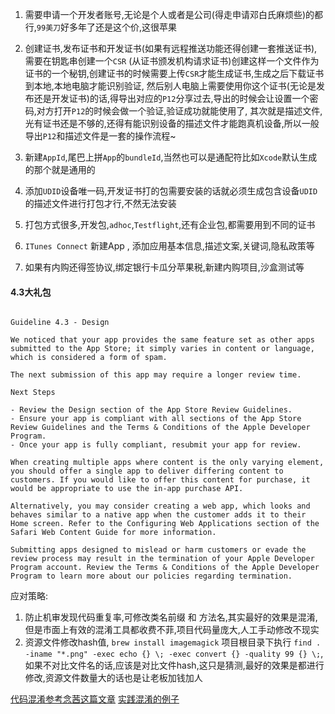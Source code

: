 
1. 需要申请一个开发者账号,无论是个人或者是公司(得走申请邓白氏麻烦些)的都行,`99美刀`好多年了还是这个价,这很苹果

2. 创建证书,发布证书和开发证书(如果有远程推送功能还得创建一套推送证书),需要在钥匙串创建一个`CSR` (从证书颁发机构请求证书)创建这样一个文件作为证书的一个秘钥,创建证书的时候需要上传`CSR`才能生成证书,生成之后下载证书到本地,本地电脑才能识别验证, 然后别人电脑上需要使用你这个证书(无论是发布还是开发证书)的话,得导出对应的`P12`分享过去,导出的时候会让设置一个密码,对方打开`P12`的时候会做一个验证,验证成功就能使用了, 其次就是描述文件,光有证书还是不够的,还得有能识别设备的描述文件才能跑真机设备,所以一般导出`P12`和描述文件是一套的操作流程~

3. 新建`AppId`,尾巴上拼`App`的`bundleId`,当然也可以是通配符比如`Xcode`默认生成的那个就是通用的

4. 添加`UDID`设备唯一码,开发证书打的包需要安装的话就必须生成包含设备`UDID`的描述文件进行打包才行,不然无法安装

5. 打包方式很多,开发包,`adhoc`,`Testflight`,还有企业包,都需要用到不同的证书


6. `ITunes Connect` 新建App , 添加应用基本信息,描述文案,关键词,隐私政策等

7. 如果有内购还得签协议,绑定银行卡瓜分苹果税,新建内购项目,沙盒测试等



#### 4.3大礼包

```objc

Guideline 4.3 - Design

We noticed that your app provides the same feature set as other apps submitted to the App Store; it simply varies in content or language, which is considered a form of spam.

The next submission of this app may require a longer review time.

Next Steps

- Review the Design section of the App Store Review Guidelines.
- Ensure your app is compliant with all sections of the App Store Review Guidelines and the Terms & Conditions of the Apple Developer Program. 
- Once your app is fully compliant, resubmit your app for review.

When creating multiple apps where content is the only varying element, you should offer a single app to deliver differing content to customers. If you would like to offer this content for purchase, it would be appropriate to use the in-app purchase API.

Alternatively, you may consider creating a web app, which looks and behaves similar to a native app when the customer adds it to their Home screen. Refer to the Configuring Web Applications section of the Safari Web Content Guide for more information.

Submitting apps designed to mislead or harm customers or evade the review process may result in the termination of your Apple Developer Program account. Review the Terms & Conditions of the Apple Developer Program to learn more about our policies regarding termination.

```

应对策略:

1. 防止机审发现代码重复率,可修改类名前缀 和 方法名,其实最好的效果是混淆,但是市面上有效的混淆工具都收费不菲,项目代码量庞大,人工手动修改不现实
2. 资源文件修改hash值, `brew install imagemagick` 项目根目录下执行 `find . -iname "*.png" -exec echo {} \; -exec convert {} -quality 99 {} \;`,如果不对比文件名的话,应该是对比文件hash,这只是猜测,最好的效果是都进行修改,资源文件数量大的话也是让老板加钱加人


[代码混淆参考念茜这篇文章](https://blog.csdn.net/yiyaaixuexi/article/details/29201699)
[实践混淆的例子](https://www.jianshu.com/p/0d42e5c6361c)